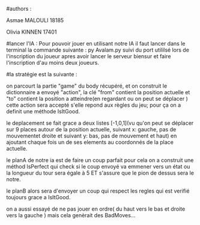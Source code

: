 

#authors : 

Asmae MALOULI 18185

Olivia KINNEN 17401


#lancer l'IA : 
Pour pouvoir jouer en utilisant notre IA il faut lancer dans le terminal la commande suivante :
py Avalam.py suivi du port utililsé lors de l'inscription du joueur  apres avoir lancer le serveur biensur 
et faire l'inscription d'au moins deux joueurs. 







#la stratégie est la suivante : 

on parcourt la partie "game" du body récupéré, et on construit  le dictionnaire a envoyé "action", la clé "from" contient la position 
actuelle et "to" contient la position a atteindre(en regardant ou on peut se déplacer ) cette action sera accepté s'elle repond aux règles du jeu; pour ça on a definit une méthode IsItGood.

le deplacement se fait grace a deux  listes [-1,0,1](vu qu'on peut se déplacer sur 9 places autour de la position actuelle, suivant x: gauche, pas de mouvementet droite et suivant y: bas,   pas de mouvement et  haut) en ajoutant chaque fois un de ses elements au coordonnés de la place actuelle.

le planA de notre ia est de faire un coup parfait pour cela on a construit une méthod IsPerfect qui check si le coup envoyé va emmener 
vers un état ou la longueur du tour sera égale à 5 ET s'assure que le pion de dessus sera le notre.

le planB alors sera d'envoyer un coup qui respect les regles qui est verifié toujours grace a IsItGood.

on a aussi essayé de ne pas jouer en ordre( du haut vers  le bas et droite vers la gauche ) mais cela genèrait des BadMoves...





